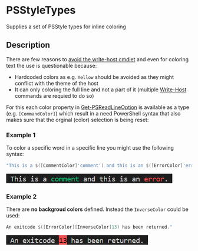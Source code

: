 # PSStyleTypes
Supplies a set of PSStyle types for inline coloring

## Description
There are few reasons to [avoid the write-host cmdlet][2] and even for coloring text the use is questionable because:

* Hardcoded colors as e.g. `Yellow` should be avoided as they might conflict with the theme of the host
* It can only coloring the full line and not a part of it (multiple [Write-Host][3] commands are requied to do so)

For this each color property in [Get-PSReadLineOption][4] is available as a type (e.g. `[CommandColor]`) which
result in a need PowerShell syntax that also makes sure that the orginal (color) selection is being reset:

### Example 1
To color a specific word in a specific line you might use the following syntax:

```PowerShell
"This is a $([CommentColor]'comment') and this is an $([ErrorColor]'error')."
```

![alt text](https://github.com/iRon7/PSStyleTypes/blob/main/CommentError.png?raw=true)

### Example 2
There are **no backgroud colors** defined. Instead the `InverseColor` could be used:

```PowerShell
An exitcode $([ErrorColor][InverseColor]13) has been returned."
```

![alt text](https://github.com/iRon7/PSStyleTypes/blob/main/ExitCode.png?raw=true)

[1]: https://learn.microsoft.com/dotnet/api/system.management.automation.psstyle "PSStyle Class"
[2]: https://learn.microsoft.com/powershell/utility-modules/psscriptanalyzer/rules/avoidusingwritehost "avoid the write-host cmdlet"
[3]: https://learn.microsoft.com/powershell/module/microsoft.powershell.utility/write-host "Write-Host"
[4]: https://learn.microsoft.com/powershell/module/psreadline/get-psreadlineoption "Get-PSReadLineOption"
